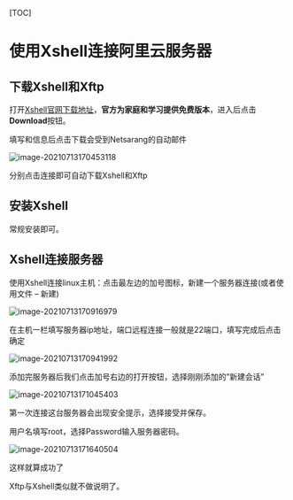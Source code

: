 [TOC]

# 使用Xshell连接阿里云服务器

## 下载Xshell和Xftp

打开[Xshell官网下载地址](https://www.netsarang.com/zh/xshell-download/)，**官方为家庭和学习提供免费版本**，进入后点击**Download**按钮。

填写和信息后点击下载会受到Netsarang的自动邮件

![image-20210713170453118](https://gitee.com/ahrunio/pic-go-image-hosting-service/raw/master/img/image-20210713170453118.png)

分别点击连接即可自动下载Xshell和Xftp

## 安装Xshell

常规安装即可。

## Xshell连接服务器

使用Xshell连接linux主机：点击最左边的加号图标，新建一个服务器连接(或者使用文件 – 新建)

![image-20210713170916979](https://gitee.com/ahrunio/pic-go-image-hosting-service/raw/master/img/image-20210713170916979.png)

在主机一栏填写服务器ip地址，端口远程连接一般就是22端口，填写完成后点击确定

![image-20210713170941992](https://gitee.com/ahrunio/pic-go-image-hosting-service/raw/master/img/image-20210713170941992.png)

添加完服务器后我们点击加号右边的打开按钮，选择刚刚添加的”新建会话”

![image-20210713171045403](https://gitee.com/ahrunio/pic-go-image-hosting-service/raw/master/img/image-20210713171045403.png)

第一次连接这台服务器会出现安全提示，选择接受并保存。

用户名填写root，选择Password输入服务器密码。

![image-20210713171640504](https://gitee.com/ahrunio/pic-go-image-hosting-service/raw/master/img/image-20210713171640504.png)

这样就算成功了

Xftp与Xshell类似就不做说明了。